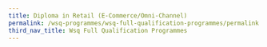 ```yaml
---
title: Diploma in Retail (E-Commerce/Omni-Channel)
permalink: /wsq-programmes/wsq-full-qualification-programmes/permalink
third_nav_title: Wsq Full Qualification Programmes
---
```

